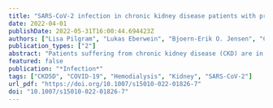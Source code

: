 ```yaml
---
title: "SARS-CoV-2 infection in chronic kidney disease patients with pre-existing dialysis: description across different pandemic intervals and effect on disease course (mortality)"
date: 2022-04-01
publishDate: 2022-05-31T16:00:44.694423Z
authors: ["Lisa Pilgram", "Lukas Eberwein", "Bjoern-Erik O. Jensen", "Carolin E. M. Jakob", "Felix C. Koehler", "Martin Hower", "Jan T. Kielstein", "Melanie Stecher", "Bernd Hohenstein", "Fabian Prasser", "Timm Westhoff", "Susana M. Nunes de Miranda", "Maria J. G. T. Vehreschild", "Julia Lanznaster", "Sebastian Dolff", "Julia Lanznaster", "Bjoern-Erik Jensen", "Martin Hower", "Bernd Hohenstein", "Timm Westhoff", "Maria Vehreschild", "Christoph Spinner", "Maria Madeleine Ruethrich", "Lukas Tometten", "Stefan Borgmann", "Norma Jung", "Bernd Hertenstein", "Christian Degenhardt", "Ingo Voigt", "Frank Hanses", "Kai Wille", "Juergen vom Dahl", "Katja Rothfuss", "Kerstin Hellwig", "Jan Rupp", "Nora Isberner", "Lukas Eberwein", "Jacob Nattermann", "Richard Strauss", "Sebastian Dolff", "Siri Göpel", "Jörg Janne Vehreschild", "Susana M. Nunes de Miranda", "Carolin E. M. Jakob", "Melanie Stecher", "Lisa Pilgram", "Nick Schulze", "Sandra Fuhrmann", "Max Schons", "Annika Claßen", "Bernd Franke", "Fabian Prasser", "the LEOSS study group"]
publication_types: ["2"]
abstract: "Patients suffering from chronic kidney disease (CKD) are in general at high risk for severe coronavirus disease (COVID-19) but dialysis-dependency (CKD5D) is poorly understood. We aimed to describe CKD5D patients in the different intervals of the pandemic and to evaluate pre-existing dialysis dependency as a potential risk factor for mortality."
featured: false
publication: "*Infection*"
tags: ["CKD5D", "COVID-19", "Hemodialysis", "Kidney", "SARS-CoV-2"]
url_pdf: "https://doi.org/10.1007/s15010-022-01826-7"
doi: "10.1007/s15010-022-01826-7"
---
```


